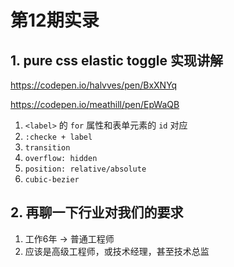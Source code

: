 第12期实录
=========

## 1. pure css elastic toggle 实现讲解

https://codepen.io/halvves/pen/BxXNYq

https://codepen.io/meathill/pen/EpWaQB

1. `<label>` 的 `for` 属性和表单元素的 `id` 对应
2. `:checke + label`
3. `transition`
4. `overflow: hidden`
5. `position: relative/absolute`
6. `cubic-bezier`

## 2. 再聊一下行业对我们的要求

1. 工作6年 -> 普通工程师
2. 应该是高级工程师，或技术经理，甚至技术总监


